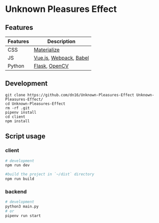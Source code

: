 # Unknown Pleasures Effect

## Features
|Features|Description|
|------------------|-----------|
|CSS| [Materialize](https://materializecss.com/)|
|JS|[Vue.js](https://vuejs.org/index.html), [Webpack](https://webpack.js.org/), [Babel](http://babeljs.io/)|
|Python|[Flask](http://flask.pocoo.org/), [OpenCV](https://opencv.org/)|

## Development
```
git clone https://github.com/dn16/Unknown-Pleasures-Effect Unknown-Pleasures-Effect/
cd Unknown-Pleasures-Effect
rm -rf .git
pipenv install
cd client
npm install
```

## Script usage
### client
```bash
# development
npm run dev

#build the project in `~/dist` directory   
npm run build
```

### backend
```bash
# development
python3 main.py
# or
pipenv run start
```